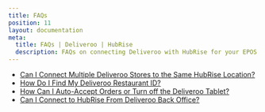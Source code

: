 ```yaml
---
title: FAQs
position: 11
layout: documentation
meta:
  title: FAQs | Deliveroo | HubRise
  description: FAQs on connecting Deliveroo with HubRise for your EPOS to work with other apps as a cohesive whole. Connect apps and synchronise your data.
---
```


- [Can I Connect Multiple Deliveroo Stores to the Same HubRise Location?](/apps/deliveroo/faqs/connecting-multiple-instances-deliveroo/)
- [How Do I Find My Deliveroo Restaurant ID?](/apps/deliveroo/faqs/find-deliveroo-restaurant-id/)
- [How Can I Auto-Accept Orders or Turn off the Deliveroo Tablet?](/apps/deliveroo/faqs/tabletless-auto-accept/)
- [Can I Connect to HubRise From Deliveroo Back Office?](/apps/deliveroo/faqs/connect-from-deliveroo-back-office/)
